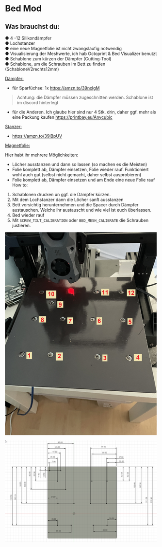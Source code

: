 # Bed Mod



Was brauchst du:  
---

● 4 -12 Silikondämpfer  
● Lochstanzer  
● eine neue Magnetfolie ist nicht zwangsläufig notwendig  
● Visualisierung der Meshwerte, ich hab Octoprint & Bed Visualizer benutzt  
● Schablone zum kürzen der Dämpfer (Cutting-Tool)  
● Schablone, um die Schrauben im Bett zu finden (SchabloneV2rechts12mm)  

<u>Dämpfer:</u>
- für Sparfüchse: 1x https://amzn.to/39nxIgM    
>Achtung:
die Dämpfer müssen zugeschnitten werden. Schablone ist im discord hinterlegt  
  
- für die Anderen. Ich glaube hier sind nur 4 Stk. drin, daher ggf. mehr als eine
Packung kaufen https://printbay.eu/Anycubic  

<u>Stanzer:</u>
- https://amzn.to/39iBpUV  

<u>Magnetfolie:</u>    

Hier habt ihr mehrere Möglichkeiten:
- Löcher ausstanzen und dann so lassen (so machen es die Meisten)
- Folie komplett ab, Dämpfer einsetzen, Folie wieder rauf. Funktioniert wohl auch
gut (selbst nicht gemacht, daher selbst ausprobieren)
- Folie komplett ab, Dämpfer einsetzen und am Ende eine neue Folie rauf
How to:
1) Schablonen drucken un ggf. die Dämpfer kürzen.
2) Mit dem Lochstanzer dann die Löcher sanft ausstanzen
3) Bett vorsichtig herunternehmen und die Spacer durch Dämpfer austauschen.
Welche ihr austauscht und wie viel ist euch überlassen. 
4) Bed wieder rauf
5) Mit `SCREW_TILT_CALIBRATION` oder `BED_MESH_CALIBRATE` die Schrauben justieren.

<p align="left">
  <img src="./images/schraubenpositionen.jpg" width="500" title="Schraubenpositionen">
</p>

<p align="left">
  <img src="./images/Schraubenabmessung.png" width="500" title="Schraubenpositionen">
</p>



